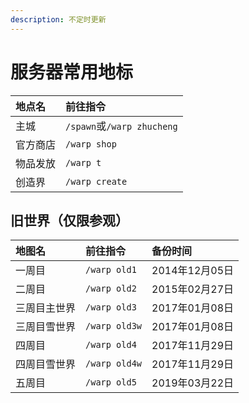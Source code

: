 ```yaml
---
description: 不定时更新
---
```


# 服务器常用地标

| 地点名 | 前往指令 |
| :--- | :--- |
| 主城| `/spawn`或`/warp zhucheng`|
| 官方商店 | `/warp shop`|
| 物品发放 | `/warp t`|
| 创造界 | `/warp create`|

## 旧世界（仅限参观）

| 地图名 | 前往指令 | 备份时间 |
| :--- | :--- | :--- |
| 一周目 | `/warp old1` | 2014年12月05日 |
| 二周目 | `/warp old2` | 2015年02月27日 |
| 三周目主世界 | `/warp old3` | 2017年01月08日 |
| 三周目雪世界 | `/warp old3w` | 2017年01月08日 |
| 四周目 | `/warp old4` | 2017年11月29日 |
| 四周目雪世界 | `/warp old4w` | 2017年11月29日 |
| 五周目 | `/warp old5` | 2019年03月22日 |


